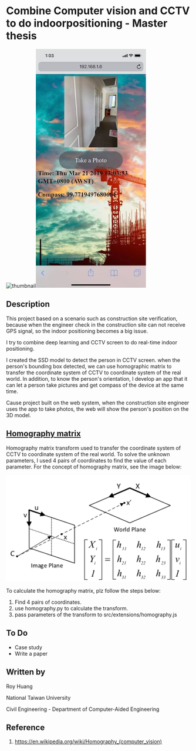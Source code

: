 # Combine Computer vision and CCTV to do indoorpositioning - Master thesis

![thumbnail](demo.gif)![thumbnail](app.jpg)

## Description

This project based on a scenario such as construction site verification, because when the engineer check in the construction site can not receive GPS signal, so the indoor positioning becomes a big issue.   

I try to combine deep learning and CCTV screen to do real-time indoor positioning.

I created the SSD model to detect the person in CCTV screen. when the person's bounding box detected, we can use homographic matrix to transfer the coordinate system of CCTV to coordinate system of the real world. In addition, to know the person's orientation, I develop an app that it can let a person take pictures and get compass of the device at the same time.

Cause project built on the web system, when the construction site engineer uses the app to take photos, the web will show the person's position on the 3D model.

## [Homography matrix][1]

Homography matrix transform used to transfer the coordinate system of CCTV to coordinate system of the real world. To solve the unknown parameters, I used 4 pairs of coordinates to find the value of each parameter. For the concept of homography matrix, see the image below:

![thumbnail](homography.png)

To calculate the homography matrix, plz follow the steps below:

1. Find 4 pairs of coordinates.
2. use homography.py to calculate the transform.
3. pass parameters of the transform to src/extensions/homography.js

## To Do

- Case study
- Write a paper

## Written by

Roy Huang <br />

National Taiwan University<br />

Civil Engineering - Department of Computer-Aided Engineering<br />

## Reference

1. https://en.wikipedia.org/wiki/Homography_(computer_vision)

[1]: https://en.wikipedia.org/wiki/Homography_(computer_vision)